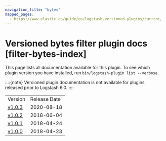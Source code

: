 ```yaml
---
navigation_title: "bytes"
mapped_pages:
  - https://www.elastic.co/guide/en/logstash-versioned-plugins/current/filter-bytes-index.html
---
```


# Versioned bytes filter plugin docs [filter-bytes-index]


This page lists all documentation available for this plugin.  To see which plugin version you have installed, run `bin/logstash-plugin list --verbose`.

::::{note}
Versioned plugin documentation is not available for plugins released prior to Logstash 6.0.
::::


|     |     |
| --- | --- |
| Version | Release Date |
| [v1.0.3](v1-0-3-plugins-filters-bytes.md) | 2020-08-18 |
| [v1.0.2](v1-0-2-plugins-filters-bytes.md) | 2018-06-04 |
| [v1.0.1](v1-0-1-plugins-filters-bytes.md) | 2018-04-24 |
| [v1.0.0](v1-0-0-plugins-filters-bytes.md) | 2018-04-23 |





